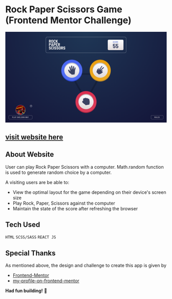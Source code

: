 # Rock Paper Scissors Game (Frontend Mentor Challenge)

![Design preview for the REST Countries API with color theme switcher coding challenge](./src/assets/images/Screenshot.png)

## [visit website here](https://abhay8696.github.io/rps-game/)

## About Website

User can play Rock Paper Scissors with a computer. Math.random function is used to generate random choice by a computer.


A visiting users are be able to:

- View the optimal layout for the game depending on their device's screen size
- Play Rock, Paper, Scissors against the computer
- Maintain the state of the score after refreshing the browser 


## Tech Used

`HTML`
`SCSS/SASS`
`REACT JS`

## Special Thanks

As mentioned above, the design and challenge to create this app is given by

- [Frontend-Mentor](https://www.frontendmentor.io/)
- [my-profile-on-frontend-mentor](https://www.frontendmentor.io/profile/abhay8696)

**Had fun building!** 🚀